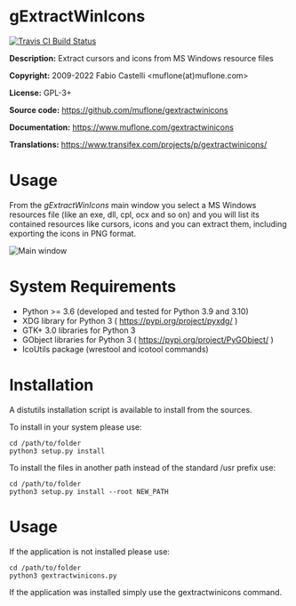 # gExtractWinIcons

[![Travis CI Build Status](https://img.shields.io/travis/com/muflone/gextractwinicons/master.svg)](https://www.travis-ci.com/github/muflone/gextractwinicons)

**Description:** Extract cursors and icons from MS Windows resource files

**Copyright:** 2009-2022 Fabio Castelli <muflone(at)muflone.com>

**License:** GPL-3+

**Source code:** https://github.com/muflone/gextractwinicons

**Documentation:** https://www.muflone.com/gextractwinicons

**Translations:** https://www.transifex.com/projects/p/gextractwinicons/

# Usage

From the *gExtractWinIcons* main window you select a MS Windows resources file
(like an exe, dll, cpl, ocx and so on) and you will list its contained resources
like cursors, icons and you can extract them, including exporting the icons in
PNG format.

![Main window](https://www.muflone.com/resources/gextractwinicons/archive/latest/english/main.png)

# System Requirements

* Python >= 3.6 (developed and tested for Python 3.9 and 3.10)
* XDG library for Python 3 ( https://pypi.org/project/pyxdg/ )
* GTK+ 3.0 libraries for Python 3
* GObject libraries for Python 3 ( https://pypi.org/project/PyGObject/ )
* IcoUtils package (wrestool and icotool commands)

# Installation

A distutils installation script is available to install from the sources.

To install in your system please use:

    cd /path/to/folder
    python3 setup.py install

To install the files in another path instead of the standard /usr prefix use:

    cd /path/to/folder
    python3 setup.py install --root NEW_PATH

# Usage

If the application is not installed please use:

    cd /path/to/folder
    python3 gextractwinicons.py

If the application was installed simply use the gextractwinicons command.
